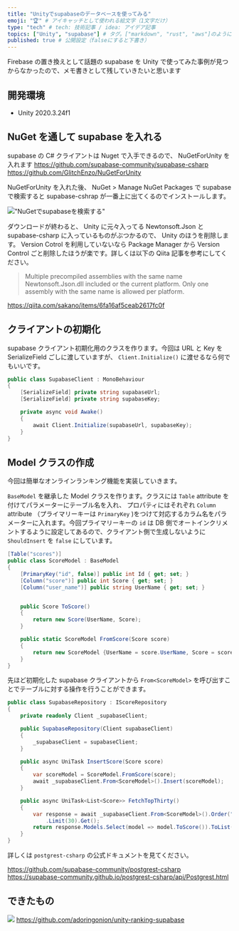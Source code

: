 ```yaml
---
title: "Unityでsupabaseのデータベースを使ってみる"
emoji: "🏆" # アイキャッチとして使われる絵文字（1文字だけ）
type: "tech" # tech: 技術記事 / idea: アイデア記事
topics: ["Unity", "supabase"] # タグ。["markdown", "rust", "aws"]のように指定する
published: true # 公開設定（falseにすると下書き）
---
```


Firebase の置き換えとして話題の supabase を Unity で使ってみた事例が見つからなかったので、メモ書きとして残していきたいと思います

## 開発環境

- Unity 2020.3.24f1

## NuGet を通して supabase を入れる

supabase の C# クライアントは Nuget で入手できるので、 NuGetForUnity を入れます
https://github.com/supabase-community/supabase-csharp
https://github.com/GlitchEnzo/NuGetForUnity

NuGetForUnity を入れた後、 NuGet > Manage NuGet Packages で supabase で検索すると supabase-cshrap が一番上に出てくるのでインストールします。

!["NuGetでsupabaseを検索する"](https://storage.googleapis.com/zenn-user-upload/ec5a3be36637-20220327.jpg)

ダウンロードが終わると、 Unity に元々入ってる Newtonsoft.Json と supabase-csharp に入っているものがぶつかるので、 Unity のほうを削除します。 Version Cotrol を利用していないなら Package Manager から Version Control ごと削除したほうが楽です。詳しくは以下の Qiita 記事を参考にしてください。

> Multiple precompiled assemblies with the same name Newtonsoft.Json.dll included or the current platform. Only one assembly with the same name is allowed per platform.

https://qiita.com/sakano/items/6fa16af5ceab2617fc0f

## クライアントの初期化

supabase クライアント初期化用のクラスを作ります。今回は URL と Key を SerializeField ごしに渡していますが、 `Client.Initialize()` に渡せるなら何でもいいです。

```csharp
public class SupabaseClient : MonoBehaviour
{
    [SerializeField] private string supabaseUrl;
    [SerializeField] private string supabaseKey;

    private async void Awake()
    {
        await Client.Initialize(supabaseUrl, supabaseKey);
    }
}
```

## Model クラスの作成

今回は簡単なオンラインランキング機能を実装していきます。

`BaseModel` を継承した Model クラスを作ります。クラスには `Table` attribute を付けてパラメーターにテーブル名を入れ、 プロパティにはそれぞれ `Column` attribute （プライマリーキーは `PrimaryKey` )をつけて対応するカラム名をパラメーターに入れます。今回プライマリーキーの `id` は DB 側でオートインクリメントするように設定してあるので、クライアント側で生成しないように `ShouldInsert` を `false` にしています。

```csharp
[Table("scores")]
public class ScoreModel : BaseModel
{
    [PrimaryKey("id", false)] public int Id { get; set; }
    [Column("score")] public int Score { get; set; }
    [Column("user_name")] public string UserName { get; set; }


    public Score ToScore()
    {
        return new Score(UserName, Score);
    }

    public static ScoreModel FromScore(Score score)
    {
        return new ScoreModel {UserName = score.UserName, Score = score.Value};
    }
}
```

先ほど初期化した supabase クライアントから `From<ScoreModel>` を呼び出すことでテーブルに対する操作を行うことができます。

```csharp
public class SupabaseRepository : IScoreRepository
{
    private readonly Client _supabaseClient;

    public SupabaseRepository(Client supabaseClient)
    {
        _supabaseClient = supabaseClient;
    }

    public async UniTask InsertScore(Score score)
    {
        var scoreModel = ScoreModel.FromScore(score);
        await _supabaseClient.From<ScoreModel>().Insert(scoreModel);
    }

    public async UniTask<List<Score>> FetchTopThirty()
    {
        var response = await _supabaseClient.From<ScoreModel>().Order("score", Constants.Ordering.Descending)
            .Limit(30).Get();
        return response.Models.Select(model => model.ToScore()).ToList();
    }
}
```

詳しくは `postgrest-csharp` の公式ドキュメントを見てください。

https://github.com/supabase-community/postgrest-csharp
https://supabase-community.github.io/postgrest-csharp/api/Postgrest.html

## できたもの

![](https://storage.googleapis.com/zenn-user-upload/d28a581a922b-20220329.jpg)
https://github.com/adoringonion/unity-ranking-supabase